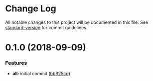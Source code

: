 # Change Log

All notable changes to this project will be documented in this file. See [standard-version](https://github.com/conventional-changelog/standard-version) for commit guidelines.

<a name="0.1.0"></a>
# 0.1.0 (2018-09-09)


### Features

* **all:** initial commit ([bb925cd](https://github.com/willsoto/vue-cli-plugin-node-config/commit/bb925cd))
